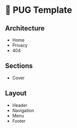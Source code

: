# 🐶 PUG Template

## Architecture
- Home
- Privacy
- 404

## Sections
- Cover

## Layout
- Header
- Navigation
- Menu
- Footer